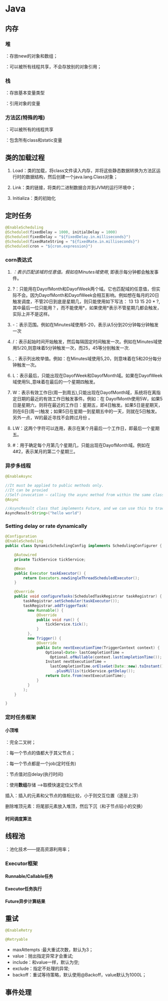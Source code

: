 # Java

## 内存

### 堆

：存放new的对象和数组；

：可以被所有线程共享，不会存放别的对象引用；

### 栈

：存放基本变量类型

：引用对象的变量

### 方法区(特殊的堆)

：可以被所有的线程共享

：包含所有class和static变量



## 类的加载过程

1. Load：类的加载，将class文件读入内存，并将这些静态数据转换为方法区运行时的数据结构，然后创建一个java.lang.Class对象；

2. Link：类的链接，将类的二进制数据合并到JVM的运行环境中；

3. Initializa：类的初始化

   

## 定时任务

```java
@EnableScheduling
@Scheduled(fixedDelay = 1000, initialDelay = 1000)
@Scheduled(fixedDelay = "${fixedDelay.in.milliseconds}")
@Scheduled(fixedRateString = "${fixedRate.in.milliseconds}")
@Scheduled(cron = "${cron.expression}")
```

### corn表达式

1. *：表示匹配该域的任意值。假如在Minutes域使用*, 即表示每分钟都会触发事件。

2. ?：只能用在DayofMonth和DayofWeek两个域。它也匹配域的任意值，但实际不会。因为DayofMonth和DayofWeek会相互影响。例如想在每月的20日触发调度，不管20日到底是星期几，则只能使用如下写法： 13 13 15 20 * ?, 其中最后一位只能用？，而不能使用*，如果使用*表示不管星期几都会触发，实际上并不是这样。　　

3. -：表示范围。例如在Minutes域使用5-20，表示从5分到20分钟每分钟触发一次 

4. /：表示起始时间开始触发，然后每隔固定时间触发一次。例如在Minutes域使用5/20,则意味着5分钟触发一次，而25，45等分别触发一次. 

5. ,：表示列出枚举值。例如：在Minutes域使用5,20，则意味着在5和20分每分钟触发一次。 

6. L：表示最后，只能出现在DayofWeek和DayofMonth域。如果在DayofWeek域使用5L,意味着在最后的一个星期四触发。 

7. W：表示有效工作日(周一到周五),只能出现在DayofMonth域，系统将在离指定日期的最近的有效工作日触发事件。例如：在 DayofMonth使用5W，如果5日是星期六，则将在最近的工作日：星期五，即4日触发。如果5日是星期天，则在6日(周一)触发；如果5日在星期一到星期五中的一天，则就在5日触发。另外一点，W的最近寻找不会跨过月份 。

8. LW：这两个字符可以连用，表示在某个月最后一个工作日，即最后一个星期五。 

9. #：用于确定每个月第几个星期几，只能出现在DayofMonth域。例如在4#2，表示某月的第二个星期三。

### 异步多线程

```java
@EnableAsync

//It must be applied to public methods only.
//It can be proxied
//Self-invocation — calling the async method from within the same class — won't work.
@Async

//AsyncResult class that implements Future, and we can use this to track the result of asynchronous method execution.
AsyncResult<String>("hello world")
```

### Setting delay or rate dynamically

```java
@Configuration
@EnableScheduling
public class DynamicSchedulingConfig implements SchedulingConfigurer {

    @Autowired
    private TickService tickService;

    @Bean
    public Executor taskExecutor() {
        return Executors.newSingleThreadScheduledExecutor();
    }

    @Override
    public void configureTasks(ScheduledTaskRegistrar taskRegistrar) {
        taskRegistrar.setScheduler(taskExecutor());
        taskRegistrar.addTriggerTask(
          new Runnable() {
              @Override
              public void run() {
                  tickService.tick();
              }
          },
          new Trigger() {
              @Override
              public Date nextExecutionTime(TriggerContext context) {
                  Optional<Date> lastCompletionTime =
                    Optional.ofNullable(context.lastCompletionTime());
                  Instant nextExecutionTime =
                    lastCompletionTime.orElseGet(Date::new).toInstant()
                      .plusMillis(tickService.getDelay());
                  return Date.from(nextExecutionTime);
              }
          }
        );
    }

}
```





### 定时任务框架

#### 小顶堆

：完全二叉树；

：每一个节点的值都大于其父节点；

：每一个节点都是一个job(定时任务)

：节点值对应delay(执行时间)

：使用**数组**存储 ——>取模快速定位父节点



插入：插入的元素和父节点的值相比较，小于则交互位置（逐层上浮）

删除堆顶元素：将尾部元素放入堆顶，然后下沉（和子节点较小的交换）



#### 时间调度算法



## 线程池

：池化技术——提高资源利用率；

### Executor框架

#### Runnable/Callable任务

#### Executor任务执行

#### Future异步计算结果



## 重试

```java
@EnableRetry

@Retryable
```

- maxAttempts :最大重试次数，默认为3；
- value：抛出指定异常才会重试;
- include：和value一样，默认为空;
- exclude：指定不处理的异常;
- backoff：重试等待策略，默认使用@Backoff，value默认为1000L；



## 事件处理